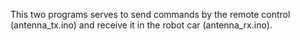 This two programs serves to send commands by the remote control (antenna_tx.ino) and receive it in the robot car (antenna_rx.ino). 
